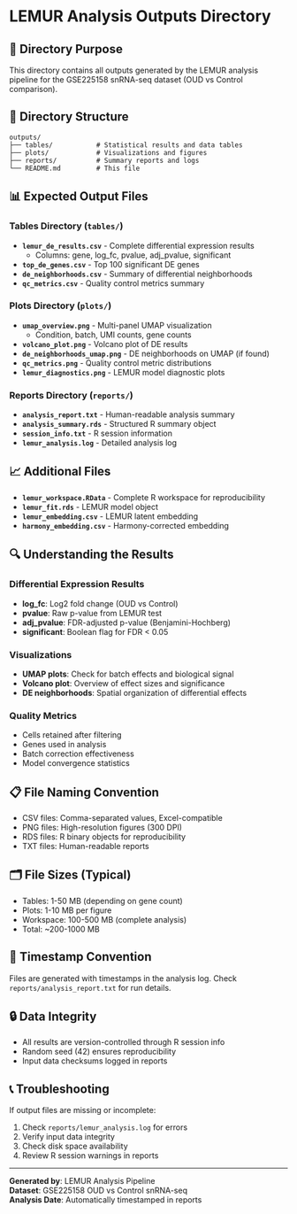 # LEMUR Analysis Outputs Directory

## 📁 Directory Purpose
This directory contains all outputs generated by the LEMUR analysis pipeline for the GSE225158 snRNA-seq dataset (OUD vs Control comparison).

## 📂 Directory Structure

```
outputs/
├── tables/           # Statistical results and data tables
├── plots/            # Visualizations and figures
├── reports/          # Summary reports and logs
└── README.md         # This file
```

## 📊 Expected Output Files

### Tables Directory (`tables/`)
- **`lemur_de_results.csv`** - Complete differential expression results
  - Columns: gene, log_fc, pvalue, adj_pvalue, significant
- **`top_de_genes.csv`** - Top 100 significant DE genes
- **`de_neighborhoods.csv`** - Summary of differential neighborhoods
- **`qc_metrics.csv`** - Quality control metrics summary

### Plots Directory (`plots/`)
- **`umap_overview.png`** - Multi-panel UMAP visualization
  - Condition, batch, UMI counts, gene counts
- **`volcano_plot.png`** - Volcano plot of DE results
- **`de_neighborhoods_umap.png`** - DE neighborhoods on UMAP (if found)
- **`qc_metrics.png`** - Quality control metric distributions
- **`lemur_diagnostics.png`** - LEMUR model diagnostic plots

### Reports Directory (`reports/`)
- **`analysis_report.txt`** - Human-readable analysis summary
- **`analysis_summary.rds`** - Structured R summary object
- **`session_info.txt`** - R session information
- **`lemur_analysis.log`** - Detailed analysis log

## 📈 Additional Files
- **`lemur_workspace.RData`** - Complete R workspace for reproducibility
- **`lemur_fit.rds`** - LEMUR model object
- **`lemur_embedding.csv`** - LEMUR latent embedding
- **`harmony_embedding.csv`** - Harmony-corrected embedding

## 🔍 Understanding the Results

### Differential Expression Results
- **log_fc**: Log2 fold change (OUD vs Control)
- **pvalue**: Raw p-value from LEMUR test
- **adj_pvalue**: FDR-adjusted p-value (Benjamini-Hochberg)
- **significant**: Boolean flag for FDR < 0.05

### Visualizations
- **UMAP plots**: Check for batch effects and biological signal
- **Volcano plot**: Overview of effect sizes and significance
- **DE neighborhoods**: Spatial organization of differential effects

### Quality Metrics
- Cells retained after filtering
- Genes used in analysis
- Batch correction effectiveness
- Model convergence statistics

## 📋 File Naming Convention
- CSV files: Comma-separated values, Excel-compatible
- PNG files: High-resolution figures (300 DPI)
- RDS files: R binary objects for reproducibility
- TXT files: Human-readable reports

## 🗂️ File Sizes (Typical)
- Tables: 1-50 MB (depending on gene count)
- Plots: 1-10 MB per figure
- Workspace: 100-500 MB (complete analysis)
- Total: ~200-1000 MB

## 📅 Timestamp Convention
Files are generated with timestamps in the analysis log. Check `reports/analysis_report.txt` for run details.

## 🔒 Data Integrity
- All results are version-controlled through R session info
- Random seed (42) ensures reproducibility
- Input data checksums logged in reports

## 📞 Troubleshooting
If output files are missing or incomplete:
1. Check `reports/lemur_analysis.log` for errors
2. Verify input data integrity
3. Check disk space availability
4. Review R session warnings in reports

---
**Generated by**: LEMUR Analysis Pipeline  
**Dataset**: GSE225158 OUD vs Control snRNA-seq  
**Analysis Date**: Automatically timestamped in reports  

